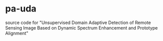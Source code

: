 # pa-uda
source code for "Unsupervised Domain Adaptive Detection of Remote Sensing Image Based on Dynamic Spectrum Enhancement and Prototype Alignment"
